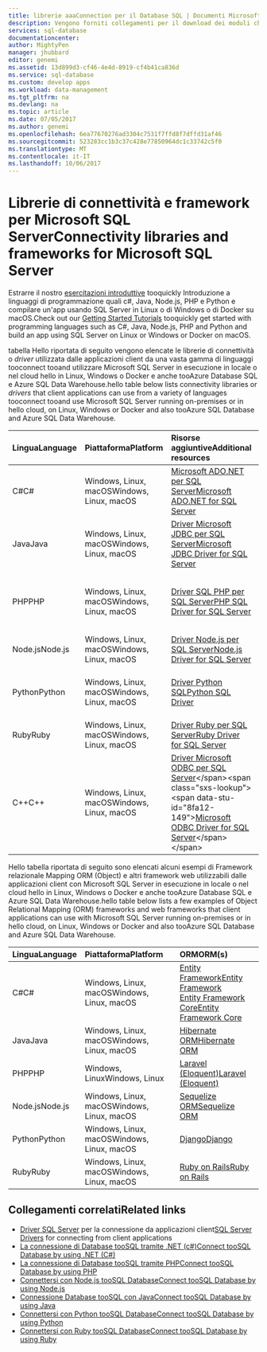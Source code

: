```yaml
---
title: librerie aaaConnection per il Database SQL | Documenti Microsoft
description: Vengono forniti collegamenti per il download dei moduli che consentono la connessione tooSQL Server e Database SQL da una vasta gamma di linguaggi di programmazione client. i moduli di Hello vengono rilasciati dalla community di hello o da Microsoft.
services: sql-database
documentationcenter: 
author: MightyPen
manager: jhubbard
editor: genemi
ms.assetid: 13d899d3-cf46-4e4d-8919-cf4b41ca836d
ms.service: sql-database
ms.custom: develop apps
ms.workload: data-management
ms.tgt_pltfrm: na
ms.devlang: na
ms.topic: article
ms.date: 07/05/2017
ms.author: genemi
ms.openlocfilehash: 6ea77670276ad3304c7531f7ffd8f7dffd31af46
ms.sourcegitcommit: 523283cc1b3c37c428e77850964dc1c33742c5f0
ms.translationtype: MT
ms.contentlocale: it-IT
ms.lasthandoff: 10/06/2017
---
```

# <a name="connectivity-libraries-and-frameworks-for-microsoft-sql-server"></a><span data-ttu-id="8fa12-104">Librerie di connettività e framework per Microsoft SQL Server</span><span class="sxs-lookup"><span data-stu-id="8fa12-104">Connectivity libraries and frameworks for Microsoft SQL Server</span></span>

<span data-ttu-id="8fa12-105">Estrarre il nostro [esercitazioni introduttive](http://aka.ms/sqldev) tooquickly Introduzione a linguaggi di programmazione quali c#, Java, Node.js, PHP e Python e compilare un'app usando SQL Server in Linux o di Windows o di Docker su macOS.</span><span class="sxs-lookup"><span data-stu-id="8fa12-105">Check out our [Getting Started Tutorials](http://aka.ms/sqldev) tooquickly get started with programming languages such as C#, Java, Node.js, PHP and Python and build an app using SQL Server on Linux or Windows or Docker on macOS.</span></span>

<span data-ttu-id="8fa12-106">tabella Hello riportata di seguito vengono elencate le librerie di connettività o *driver* utilizzata dalle applicazioni client da una vasta gamma di linguaggi tooconnect tooand utilizzare Microsoft SQL Server in esecuzione in locale o nel cloud hello in Linux, Windows o Docker e anche tooAzure Database SQL e Azure SQL Data Warehouse.</span><span class="sxs-lookup"><span data-stu-id="8fa12-106">hello table below lists connectivity libraries or *drivers* that client applications can use from a variety of languages tooconnect tooand use Microsoft SQL Server running on-premises or in hello cloud, on Linux, Windows or Docker and also tooAzure SQL Database and Azure SQL Data Warehouse.</span></span> 

| <span data-ttu-id="8fa12-107">Lingua</span><span class="sxs-lookup"><span data-stu-id="8fa12-107">Language</span></span> | <span data-ttu-id="8fa12-108">Piattaforma</span><span class="sxs-lookup"><span data-stu-id="8fa12-108">Platform</span></span> | <span data-ttu-id="8fa12-109">Risorse aggiuntive</span><span class="sxs-lookup"><span data-stu-id="8fa12-109">Additional resources</span></span> | <span data-ttu-id="8fa12-110">Scaricare</span><span class="sxs-lookup"><span data-stu-id="8fa12-110">Download</span></span> | <span data-ttu-id="8fa12-111">Attività iniziali</span><span class="sxs-lookup"><span data-stu-id="8fa12-111">Get Started</span></span> |
| :-- | :-- | :-- | :-- | :-- |
| <span data-ttu-id="8fa12-112">C#</span><span class="sxs-lookup"><span data-stu-id="8fa12-112">C#</span></span> | <span data-ttu-id="8fa12-113">Windows, Linux, macOS</span><span class="sxs-lookup"><span data-stu-id="8fa12-113">Windows, Linux, macOS</span></span> | [<span data-ttu-id="8fa12-114">Microsoft ADO.NET per SQL Server</span><span class="sxs-lookup"><span data-stu-id="8fa12-114">Microsoft ADO.NET for SQL Server</span></span>](https://docs.microsoft.com/sql/connect/ado-net/microsoft-ado-net-for-sql-server) | [<span data-ttu-id="8fa12-115">Scaricare</span><span class="sxs-lookup"><span data-stu-id="8fa12-115">Download</span></span>](https://www.microsoft.com/net/download/) | [<span data-ttu-id="8fa12-116">Attività iniziali</span><span class="sxs-lookup"><span data-stu-id="8fa12-116">Get Started</span></span>](https://www.microsoft.com/en-us/sql-server/developer-get-started/csharp/ubuntu)
| <span data-ttu-id="8fa12-117">Java</span><span class="sxs-lookup"><span data-stu-id="8fa12-117">Java</span></span> | <span data-ttu-id="8fa12-118">Windows, Linux, macOS</span><span class="sxs-lookup"><span data-stu-id="8fa12-118">Windows, Linux, macOS</span></span> | [<span data-ttu-id="8fa12-119">Driver Microsoft JDBC per SQL Server</span><span class="sxs-lookup"><span data-stu-id="8fa12-119">Microsoft JDBC Driver for SQL Server</span></span>](http://msdn.microsoft.com/library/mt484311.aspx) | [<span data-ttu-id="8fa12-120">Scaricare</span><span class="sxs-lookup"><span data-stu-id="8fa12-120">Download</span></span>](https://go.microsoft.com/fwlink/?linkid=852460) |  [<span data-ttu-id="8fa12-121">Attività iniziali</span><span class="sxs-lookup"><span data-stu-id="8fa12-121">Get Started</span></span>](https://www.microsoft.com/en-us/sql-server/developer-get-started/java/ubuntu)
| <span data-ttu-id="8fa12-122">PHP</span><span class="sxs-lookup"><span data-stu-id="8fa12-122">PHP</span></span> | <span data-ttu-id="8fa12-123">Windows, Linux, macOS</span><span class="sxs-lookup"><span data-stu-id="8fa12-123">Windows, Linux, macOS</span></span>| [<span data-ttu-id="8fa12-124">Driver SQL PHP per SQL Server</span><span class="sxs-lookup"><span data-stu-id="8fa12-124">PHP SQL Driver for SQL Server</span></span>](http://msdn.microsoft.com/library/dn865013.aspx) | <span data-ttu-id="8fa12-125">Sistema operativo:</span><span class="sxs-lookup"><span data-stu-id="8fa12-125">Operating System:</span></span> <br/> <span data-ttu-id="8fa12-126">\* [Windows](https://www.microsoft.com/download/details.aspx?id=20098)</span><span class="sxs-lookup"><span data-stu-id="8fa12-126">\* [Windows](https://www.microsoft.com/download/details.aspx?id=20098)</span></span> <br/> <span data-ttu-id="8fa12-127">\* [Linux](https://github.com/Microsoft/msphpsql/tree/dev#install-unix)</span><span class="sxs-lookup"><span data-stu-id="8fa12-127">\* [Linux](https://github.com/Microsoft/msphpsql/tree/dev#install-unix)</span></span> <br/> <span data-ttu-id="8fa12-128">\*[macOS](https://github.com/Microsoft/msphpsql/tree/dev#install-unix)</span><span class="sxs-lookup"><span data-stu-id="8fa12-128">\* [macOS](https://github.com/Microsoft/msphpsql/tree/dev#install-unix)</span></span> |  [<span data-ttu-id="8fa12-129">Attività iniziali</span><span class="sxs-lookup"><span data-stu-id="8fa12-129">Get Started</span></span>](https://www.microsoft.com/en-us/sql-server/developer-get-started/php/ubuntu)
| <span data-ttu-id="8fa12-130">Node.js</span><span class="sxs-lookup"><span data-stu-id="8fa12-130">Node.js</span></span> | <span data-ttu-id="8fa12-131">Windows, Linux, macOS</span><span class="sxs-lookup"><span data-stu-id="8fa12-131">Windows, Linux, macOS</span></span> | [<span data-ttu-id="8fa12-132">Driver Node.js per SQL Server</span><span class="sxs-lookup"><span data-stu-id="8fa12-132">Node.js Driver for SQL Server</span></span>](http://msdn.microsoft.com/library/mt652093.aspx) | [<span data-ttu-id="8fa12-133">Installare</span><span class="sxs-lookup"><span data-stu-id="8fa12-133">Install</span></span>](https://msdn.microsoft.com/library/mt652094.aspx) |  [<span data-ttu-id="8fa12-134">Attività iniziali</span><span class="sxs-lookup"><span data-stu-id="8fa12-134">Get Started</span></span>](https://www.microsoft.com/en-us/sql-server/developer-get-started/node/ubuntu)
| <span data-ttu-id="8fa12-135">Python</span><span class="sxs-lookup"><span data-stu-id="8fa12-135">Python</span></span> | <span data-ttu-id="8fa12-136">Windows, Linux, macOS</span><span class="sxs-lookup"><span data-stu-id="8fa12-136">Windows, Linux, macOS</span></span> | [<span data-ttu-id="8fa12-137">Driver Python SQL</span><span class="sxs-lookup"><span data-stu-id="8fa12-137">Python SQL Driver</span></span>](http://msdn.microsoft.com/library/mt652092.aspx) | <span data-ttu-id="8fa12-138">Opzioni di installazione:</span><span class="sxs-lookup"><span data-stu-id="8fa12-138">Install choices:</span></span> <br/> <span data-ttu-id="8fa12-139">\*[pymssql](https://msdn.microsoft.com/library/mt694094.aspx)</span><span class="sxs-lookup"><span data-stu-id="8fa12-139">\* [pymssql](https://msdn.microsoft.com/library/mt694094.aspx)</span></span> <br/> <span data-ttu-id="8fa12-140">\* [pyodbc](http://msdn.microsoft.com/library/mt763257.aspx)</span><span class="sxs-lookup"><span data-stu-id="8fa12-140">\* [pyodbc](http://msdn.microsoft.com/library/mt763257.aspx)</span></span> |  [<span data-ttu-id="8fa12-141">Attività iniziali</span><span class="sxs-lookup"><span data-stu-id="8fa12-141">Get Started</span></span>](https://www.microsoft.com/en-us/sql-server/developer-get-started/python/ubuntu)
| <span data-ttu-id="8fa12-142">Ruby</span><span class="sxs-lookup"><span data-stu-id="8fa12-142">Ruby</span></span> | <span data-ttu-id="8fa12-143">Windows, Linux, macOS</span><span class="sxs-lookup"><span data-stu-id="8fa12-143">Windows, Linux, macOS</span></span> | [<span data-ttu-id="8fa12-144">Driver Ruby per SQL Server</span><span class="sxs-lookup"><span data-stu-id="8fa12-144">Ruby Driver for SQL Server</span></span>](http://msdn.microsoft.com/library/mt691981.aspx) | [<span data-ttu-id="8fa12-145">Installare</span><span class="sxs-lookup"><span data-stu-id="8fa12-145">Install</span></span>](https://msdn.microsoft.com/library/mt711041.aspx) | [<span data-ttu-id="8fa12-146">Attività iniziali</span><span class="sxs-lookup"><span data-stu-id="8fa12-146">Get Started</span></span>](https://www.microsoft.com/en-us/sql-server/developer-get-started/ruby/ubuntu)
| <span data-ttu-id="8fa12-147">C++</span><span class="sxs-lookup"><span data-stu-id="8fa12-147">C++</span></span> | <span data-ttu-id="8fa12-148">Windows, Linux, macOS</span><span class="sxs-lookup"><span data-stu-id="8fa12-148">Windows, Linux, macOS</span></span> | <span data-ttu-id="8fa12-149">[Driver Microsoft ODBC per SQL Server](https://msdn.microsoft.com/en-us/library/mt654048(v=sql.1).aspx)</span><span class="sxs-lookup"><span data-stu-id="8fa12-149">[Microsoft ODBC Driver for SQL Server](https://msdn.microsoft.com/en-us/library/mt654048(v=sql.1).aspx)</span></span> | <span data-ttu-id="8fa12-150">[Scaricare](https://msdn.microsoft.com/en-us/library/mt654048(v=sql.1).aspx)</span><span class="sxs-lookup"><span data-stu-id="8fa12-150">[Download](https://msdn.microsoft.com/en-us/library/mt654048(v=sql.1).aspx)</span></span> |  

<span data-ttu-id="8fa12-151">Hello tabella riportata di seguito sono elencati alcuni esempi di Framework relazionale Mapping ORM (Object) e altri framework web utilizzabili dalle applicazioni client con Microsoft SQL Server in esecuzione in locale o nel cloud hello in Linux, Windows o Docker e anche tooAzure Database SQL e Azure SQL Data Warehouse.</span><span class="sxs-lookup"><span data-stu-id="8fa12-151">hello table below lists a few examples of Object Relational Mapping (ORM) frameworks and web frameworks that client applications can use with Microsoft SQL Server running on-premises or in hello cloud, on Linux, Windows or Docker and also tooAzure SQL Database and Azure SQL Data Warehouse.</span></span> 

| <span data-ttu-id="8fa12-152">Lingua</span><span class="sxs-lookup"><span data-stu-id="8fa12-152">Language</span></span> | <span data-ttu-id="8fa12-153">Piattaforma</span><span class="sxs-lookup"><span data-stu-id="8fa12-153">Platform</span></span> | <span data-ttu-id="8fa12-154">ORM</span><span class="sxs-lookup"><span data-stu-id="8fa12-154">ORM(s)</span></span> |
| :-- | :-- | :-- |
| <span data-ttu-id="8fa12-155">C#</span><span class="sxs-lookup"><span data-stu-id="8fa12-155">C#</span></span> | <span data-ttu-id="8fa12-156">Windows, Linux, macOS</span><span class="sxs-lookup"><span data-stu-id="8fa12-156">Windows, Linux, macOS</span></span> | [<span data-ttu-id="8fa12-157">Entity Framework</span><span class="sxs-lookup"><span data-stu-id="8fa12-157">Entity Framework</span></span>](https://docs.microsoft.com/en-us/ef)<br>[<span data-ttu-id="8fa12-158">Entity Framework Core</span><span class="sxs-lookup"><span data-stu-id="8fa12-158">Entity Framework Core</span></span>](https://docs.microsoft.com/en-us/ef/core/index) |
| <span data-ttu-id="8fa12-159">Java</span><span class="sxs-lookup"><span data-stu-id="8fa12-159">Java</span></span> | <span data-ttu-id="8fa12-160">Windows, Linux, macOS</span><span class="sxs-lookup"><span data-stu-id="8fa12-160">Windows, Linux, macOS</span></span> |[<span data-ttu-id="8fa12-161">Hibernate ORM</span><span class="sxs-lookup"><span data-stu-id="8fa12-161">Hibernate ORM</span></span>](http://hibernate.org/orm)|
| <span data-ttu-id="8fa12-162">PHP</span><span class="sxs-lookup"><span data-stu-id="8fa12-162">PHP</span></span> | <span data-ttu-id="8fa12-163">Windows, Linux</span><span class="sxs-lookup"><span data-stu-id="8fa12-163">Windows, Linux</span></span> | [<span data-ttu-id="8fa12-164">Laravel (Eloquent)</span><span class="sxs-lookup"><span data-stu-id="8fa12-164">Laravel (Eloquent)</span></span>](https://laravel.com/docs/5.0/eloquent) |
| <span data-ttu-id="8fa12-165">Node.js</span><span class="sxs-lookup"><span data-stu-id="8fa12-165">Node.js</span></span> | <span data-ttu-id="8fa12-166">Windows, Linux, macOS</span><span class="sxs-lookup"><span data-stu-id="8fa12-166">Windows, Linux, macOS</span></span> | [<span data-ttu-id="8fa12-167">Sequelize ORM</span><span class="sxs-lookup"><span data-stu-id="8fa12-167">Sequelize ORM</span></span>](http://docs.sequelizejs.com) |
| <span data-ttu-id="8fa12-168">Python</span><span class="sxs-lookup"><span data-stu-id="8fa12-168">Python</span></span> | <span data-ttu-id="8fa12-169">Windows, Linux, macOS</span><span class="sxs-lookup"><span data-stu-id="8fa12-169">Windows, Linux, macOS</span></span> |[<span data-ttu-id="8fa12-170">Django</span><span class="sxs-lookup"><span data-stu-id="8fa12-170">Django</span></span>](https://www.djangoproject.com/) |
| <span data-ttu-id="8fa12-171">Ruby</span><span class="sxs-lookup"><span data-stu-id="8fa12-171">Ruby</span></span> | <span data-ttu-id="8fa12-172">Windows, Linux, macOS</span><span class="sxs-lookup"><span data-stu-id="8fa12-172">Windows, Linux, macOS</span></span> | [<span data-ttu-id="8fa12-173">Ruby on Rails</span><span class="sxs-lookup"><span data-stu-id="8fa12-173">Ruby on Rails</span></span>](http://rubyonrails.org/) |

## <a name="related-links"></a><span data-ttu-id="8fa12-174">Collegamenti correlati</span><span class="sxs-lookup"><span data-stu-id="8fa12-174">Related links</span></span>
- <span data-ttu-id="8fa12-175">[Driver SQL Server](http://msdn.microsoft.com/library/mt654049.aspx) per la connessione da applicazioni client</span><span class="sxs-lookup"><span data-stu-id="8fa12-175">[SQL Server Drivers](http://msdn.microsoft.com/library/mt654049.aspx) for connecting from client applications</span></span>
- [<span data-ttu-id="8fa12-176">La connessione di Database tooSQL tramite .NET (c#)</span><span class="sxs-lookup"><span data-stu-id="8fa12-176">Connect tooSQL Database by using .NET (C#)</span></span>](sql-database-connect-query-dotnet.md)
- [<span data-ttu-id="8fa12-177">La connessione di Database tooSQL tramite PHP</span><span class="sxs-lookup"><span data-stu-id="8fa12-177">Connect tooSQL Database by using PHP</span></span>](sql-database-connect-query-php.md)
- [<span data-ttu-id="8fa12-178">Connettersi con Node.js tooSQL Database</span><span class="sxs-lookup"><span data-stu-id="8fa12-178">Connect tooSQL Database by using Node.js</span></span>](sql-database-connect-query-nodejs.md)
- [<span data-ttu-id="8fa12-179">Connessione Database tooSQL con Java</span><span class="sxs-lookup"><span data-stu-id="8fa12-179">Connect tooSQL Database by using Java</span></span>](sql-database-connect-query-java.md)
- [<span data-ttu-id="8fa12-180">Connettersi con Python tooSQL Database</span><span class="sxs-lookup"><span data-stu-id="8fa12-180">Connect tooSQL Database by using Python</span></span>](sql-database-connect-query-python.md)
- [<span data-ttu-id="8fa12-181">Connettersi con Ruby tooSQL Database</span><span class="sxs-lookup"><span data-stu-id="8fa12-181">Connect tooSQL Database by using Ruby</span></span>](sql-database-connect-query-ruby.md)
